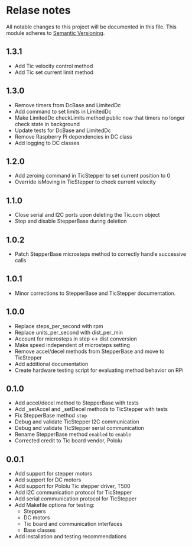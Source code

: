 # Relase notes

All notable changes to this project will be documented in this file. This module adheres to [Semantic Versioning](https://semver.org/).

## 1.3.1
- Add Tic velocity control method
- Add Tic set current limit method

## 1.3.0
- Remove timers from DcBase and LimitedDc
- Add command to set limits in LimitedDc
- Make LimitedDc checkLimits method public now that timers no longer check state in background
- Update tests for DcBase and LimitedDc
- Remove Raspberry Pi dependencies in DC class
- Add logging to DC classes

## 1.2.0

- Add zeroing command in TicStepper to set current position to 0
- Override isMoving in TicStepper to check current velocity

## 1.1.0
- Close serial and I2C ports upon deleting the Tic.com object
- Stop and disable StepperBase during deletion

## 1.0.2
- Patch StepperBase microsteps method to correctly handle successive calls

## 1.0.1
- Minor corrections to StepperBase and TicStepper documentation.

## 1.0.0
- Replace steps_per_second with rpm
- Replace units_per_second with dist_per_min
- Account for microsteps in step <-> dist conversion
- Make speed independent of microsteps setting
- Remove accel/decel methods from StepperBase and move to TicStepper
- Add additional documentation
- Create hardware testing script for evaluating method behavior on RPi

## 0.1.0
- Add accel/decel method to StepperBase with tests
- Add _setAccel and _setDecel methods to TicStepper with tests
- Fix StepperBase method `stop`
- Debug and validate TicStepper I2C communication
- Debug and validate TicStepper serial communication
- Rename StepperBase method `enabled` to `enable`
- Corrected credit to Tic board vendor, Pololu

## 0.0.1
- Add support for stepper motors
- Add support for DC motors
- Add support for Pololu Tic stepper driver, T500
- Add I2C communication protocol for TicStepper
- Add serial communication protocol for TicStepper
- Add Makefile options for testing:
  - Steppers
  - DC motors
  - Tic board and communication interfaces
  - Base classes
- Add installation and testing recommendations
